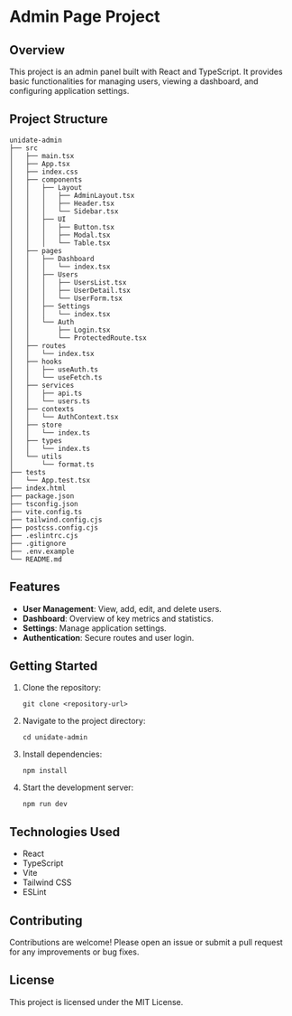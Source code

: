 # Admin Page Project

## Overview
This project is an admin panel built with React and TypeScript. It provides basic functionalities for managing users, viewing a dashboard, and configuring application settings.

## Project Structure
```
unidate-admin
├── src
│   ├── main.tsx
│   ├── App.tsx
│   ├── index.css
│   ├── components
│   │   ├── Layout
│   │   │   ├── AdminLayout.tsx
│   │   │   ├── Header.tsx
│   │   │   └── Sidebar.tsx
│   │   ├── UI
│   │   │   ├── Button.tsx
│   │   │   ├── Modal.tsx
│   │   │   └── Table.tsx
│   ├── pages
│   │   ├── Dashboard
│   │   │   └── index.tsx
│   │   ├── Users
│   │   │   ├── UsersList.tsx
│   │   │   ├── UserDetail.tsx
│   │   │   └── UserForm.tsx
│   │   ├── Settings
│   │   │   └── index.tsx
│   │   └── Auth
│   │       ├── Login.tsx
│   │       └── ProtectedRoute.tsx
│   ├── routes
│   │   └── index.tsx
│   ├── hooks
│   │   ├── useAuth.ts
│   │   └── useFetch.ts
│   ├── services
│   │   ├── api.ts
│   │   └── users.ts
│   ├── contexts
│   │   └── AuthContext.tsx
│   ├── store
│   │   └── index.ts
│   ├── types
│   │   └── index.ts
│   └── utils
│       └── format.ts
├── tests
│   └── App.test.tsx
├── index.html
├── package.json
├── tsconfig.json
├── vite.config.ts
├── tailwind.config.cjs
├── postcss.config.cjs
├── .eslintrc.cjs
├── .gitignore
├── .env.example
└── README.md
```

## Features
- **User Management**: View, add, edit, and delete users.
- **Dashboard**: Overview of key metrics and statistics.
- **Settings**: Manage application settings.
- **Authentication**: Secure routes and user login.

## Getting Started
1. Clone the repository:
   ```
   git clone <repository-url>
   ```
2. Navigate to the project directory:
   ```
   cd unidate-admin
   ```
3. Install dependencies:
   ```
   npm install
   ```
4. Start the development server:
   ```
   npm run dev
   ```

## Technologies Used
- React
- TypeScript
- Vite
- Tailwind CSS
- ESLint

## Contributing
Contributions are welcome! Please open an issue or submit a pull request for any improvements or bug fixes.

## License
This project is licensed under the MIT License.